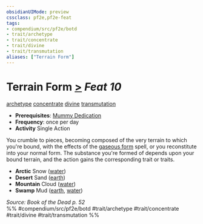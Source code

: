 ```yaml
---
obsidianUIMode: preview
cssclass: pf2e,pf2e-feat
tags:
- compendium/src/pf2e/botd
- trait/archetype
- trait/concentrate
- trait/divine
- trait/transmutation
aliases: ["Terrain Form"]
---
```

# Terrain Form  [>](chapter-9-playing-the-game.md#Actions "Single Action") *Feat 10*  
[archetype](archetype.md "Archetype Feat Trait")  [concentrate](concentrate.md "Concentrate Action & Ability Trait")  [divine](divine.md "Divine Tradition Trait")  [transmutation](transmutation.md "Transmutation School Trait")  

- **Prerequisites**: [Mummy Dedication](mummy-dedication-botd.md)
- **Frequency**: once per day
- **Activity** Single Action

You crumble to pieces, becoming composed of the very terrain to which you're bound, with the effects of the [gaseous form](gaseous-form.md) spell, or you reconstitute into your normal form. The substance you're formed of depends upon your bound terrain, and the action gains the corresponding trait or traits.

- **Arctic** Snow ([water](water.md "Water Energy & Element Trait"))
- **Desert** Sand ([earth](earth.md "Earth Energy & Element Trait"))
- **Mountain** Cloud ([water](water.md "Water Energy & Element Trait"))
- **Swamp** Mud ([earth](earth.md "Earth Energy & Element Trait"), [water](water.md "Water Energy & Element Trait"))

*Source: Book of the Dead p. 52*  
%% #compendium/src/pf2e/botd #trait/archetype #trait/concentrate #trait/divine #trait/transmutation %%